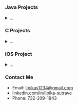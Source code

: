 
### Java Projects
<details>
  <summary> ... </summary>

- String Evaluator
- Network Evaluator
    - Coded a Undirected Graph Project which examines connectors & cliques within a network and shortest chain between 2 friends via adjacency linked list, DFS Topsort, & BFS algorithms.
- Hash Table Search Engine
- Art Collage
</details>

### C Projects
<details>
  <summary> ... </summary>

- DAG
- Determinant
- Dijkstra Network
- Magic Square
</details>

### iOS Project
<details>
  <summary> ... </summary>
  
- Calculator
</details>

### Contact Me
- Email: lipikas1234@gmail.com
- linkedin.com/in/lipika-sutrave
- Phone: 732-209-1843

